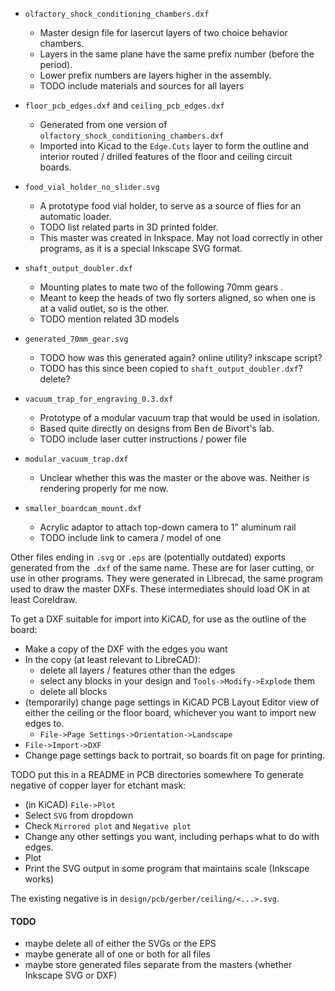 

- `olfactory_shock_conditioning_chambers.dxf`
   - Master design file for lasercut layers of two choice behavior chambers.
   - Layers in the same plane have the same prefix number (before the period).
   - Lower prefix numbers are layers higher in the assembly.
   - TODO include materials and sources for all layers

- `floor_pcb_edges.dxf` and `ceiling_pcb_edges.dxf`
   - Generated from one version of `olfactory_shock_conditioning_chambers.dxf`
   - Imported into Kicad to the `Edge.Cuts` layer to form the outline and 
     interior routed / drilled features of the floor and ceiling circuit boards.

- `food_vial_holder_no_slider.svg`
   - A prototype food vial holder, to serve as a source of flies for an automatic
     loader.
   - TODO list related parts in 3D printed folder.
   - This master was created in Inkspace. May not load correctly in other programs,
     as it is a special Inkscape SVG format.

- `shaft_output_doubler.dxf`
   - Mounting plates to mate two of the following 70mm gears .
   - Meant to keep the heads of two fly sorters aligned, so when one is at a 
     valid outlet, so is the other.
   - TODO mention related 3D models
- `generated_70mm_gear.svg`
   - TODO how was this generated again? online utility? inkscape script?
   - TODO has this since been copied to `shaft_output_doubler.dxf`? delete?

- `vacuum_trap_for_engraving_0.3.dxf`
   - Prototype of a modular vacuum trap that would be used in isolation.
   - Based quite directly on designs from Ben de Bivort's lab.
   - TODO include laser cutter instructions / power file
- `modular_vacuum_trap.dxf`
   - Unclear whether this was the master or the above was. Neither is rendering 
     properly for me now.

- `smaller_boardcam_mount.dxf`
   - Acrylic adaptor to attach top-down camera to 1" aluminum rail
   - TODO include link to camera / model of one

  
Other files ending in `.svg` or `.eps` are (potentially outdated) exports 
generated from the `.dxf` of the same name. These are for laser cutting, or use
in other programs. They were generated in Librecad, the same program used to 
draw the master DXFs. These intermediates should load OK in at least Coreldraw.

To get a DXF suitable for import into KiCAD, for use as the outline of the
board:
- Make a copy of the DXF with the edges you want
- In the copy (at least relevant to LibreCAD):
  - delete all layers / features other than the edges
  - select any blocks in your design and `Tools->Modify->Explode` them
  - delete all blocks
- (temporarily) change page settings in KiCAD PCB Layout Editor view of either
  the ceiling or the floor board, whichever you want to import new edges to.
  - `File->Page Settings->Orientation->Landscape`
- `File->Import->DXF`
- Change page settings back to portrait, so boards fit on page for printing.

TODO put this in a README in PCB directories somewhere
To generate negative of copper layer for etchant mask:
- (in KiCAD) `File->Plot`
- Select `SVG` from dropdown
- Check `Mirrored plot` and `Negative plot`
- Change any other settings you want, including perhaps what to do with edges.
- Plot
- Print the SVG output in some program that maintains scale (Inkscape works)

The existing negative is in `design/pcb/gerber/ceiling/<...>.svg`.

#### TODO
- maybe delete all of either the SVGs or the EPS
- maybe generate all of one or both for all files
- maybe store generated files separate from the masters (whether Inkscape SVG or DXF)
